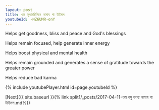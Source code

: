 ```yaml
---
layout: post
title: ওম সুভারচিসিনে নামায গা টাইমস
youtubeId: -NZ6UMR-onY
---
```

 
 
Helps get goodness, bliss and peace and God's blessings
 
Helps remain focused, help generate inner energy 
 
Helps boost physical and mental health 
 
Helps remain grounded and generates a sense of gratitude towards the greater power 
 
Helps reduce bad karma
 
 
 
 


{% include youtubePlayer.html id=page.youtubeId %}
 
[Next]({{ site.baseurl }}{% link  split1/_posts/2017-04-11-ওম বসু ভাগ্য নামায গা টাইমস.md%})
 
